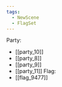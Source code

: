 ```yaml
---
tags:
  - NewScene
  - FlagSet
---
```

Party:
- [[party_10]]
- [[party_8]]
- [[party_9]]
- [[party_11]]
Flag:
- [[flag_9477]]

